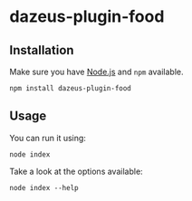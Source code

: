 # dazeus-plugin-food

## Installation
Make sure you have [Node.js](http://nodejs.org/) and `npm` available.

    npm install dazeus-plugin-food

## Usage
You can run it using:

    node index

Take a look at the options available:

    node index --help
